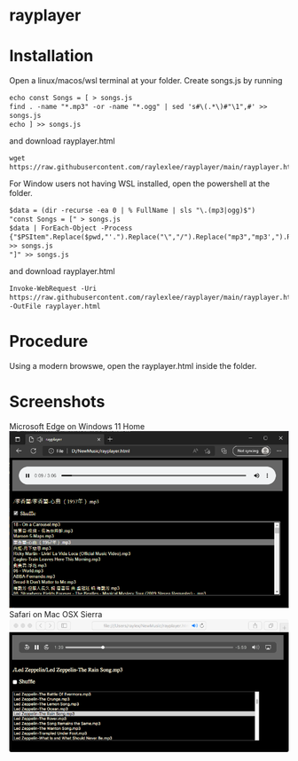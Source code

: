 # rayplayer
# Installation
Open a linux/macos/wsl terminal at your folder. Create songs.js by running
```
echo const Songs = [ > songs.js
find . -name "*.mp3" -or -name "*.ogg" | sed 's#\(.*\)#"\1",#' >> songs.js
echo ] >> songs.js
```
and download rayplayer.html
```
wget https://raw.githubusercontent.com/raylexlee/rayplayer/main/rayplayer.html
```
For Window users not having WSL installed, open the powershell at the folder.
```
$data = (dir -recurse -ea 0 | % FullName | sls "\.(mp3|ogg)$")
"const Songs = [" > songs.js
$data | ForEach-Object -Process {"$PSItem".Replace($pwd,"'.").Replace("\","/").Replace("mp3","mp3',").Replace("ogg","ogg',")} >> songs.js
"]" >> songs.js
```
and download rayplayer.html
```
Invoke-WebRequest -Uri https://raw.githubusercontent.com/raylexlee/rayplayer/main/rayplayer.html -OutFile rayplayer.html
```
# Procedure
Using a modern browswe, open the rayplayer.html inside the folder.
# Screenshots
Microsoft Edge on Windows 11 Home
![Sample Screenshot](sample.png)
Safari on Mac OSX Sierra
![Sample Screenshot](sample2.png)
